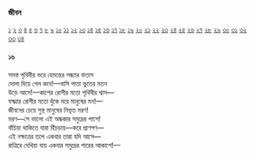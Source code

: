 ### জীবন   
[১](2.10.0.jeebon-1.md) [২](2.10.1.jeebon-2.md) [৩](2.10.2.jeebon-3.md) [৪](2.10.3.jeebon-4.md) [৫](2.10.4.jeebon-5.md) [৬](2.10.5.jeebon-6.md) [৭](2.10.6.jeebon-7.md) [৮](2.10.7.jeebon-8.md) [৯](2.10.8.jeebon-9.md) [১০](2.10.9.jeebon-10.md) [১১](2.10.10.jeebon-11.md) [১২](2.10.11.jeebon-12.md) [১৩](2.10.12.jeebon-13.md) [১৪](2.10.13.jeebon-14.md) [১৫](2.10.14.jeebon-15.md) [১৬](2.10.15.jeebon-16.md) [১৭](2.10.16.jeebon-17.md) [১৮](2.10.17.jeebon-18.md) [১৯](2.10.18.jeebon-19.md) [২০](2.10.19.jeebon-20.md) [২১](2.10.20.jeebon-21.md) [২২](2.10.21.jeebon-22.md) [২৩](2.10.22.jeebon-23.md) [২৪](2.10.23.jeebon-24.md) [২৫](2.10.24.jeebon-25.md) [২৬](2.10.25.jeebon-26.md) [২৭](2.10.26.jeebon-27.md) [২৮](2.10.27.jeebon-28.md) [২৯](2.10.28.jeebon-29.md) [৩০](2.10.29.jeebon-30.md) [৩১](2.10.30.jeebon-31.md) [৩২](2.10.31.jeebon-32.md) [৩৩](2.10.32.jeebon-33.md) [৩৪](2.10.33.jeebon-34.md)
#### ১৬
সমস্ত পৃথিবীর ভরে হেমন্তের সন্ধ্যার বাতাস  
দোলা দিয়ে গেল কবে!—বাসি পাতা ভুতের মতন  
উড়ে আসে!—কাশের রোগীর মতো পৃথিবীর শ্বাস—  
যক্ষ্মার রোগীর মতো ধুঁকে মরে মানুষের মন!—  
জীবনের চেয়ে সুস্থ মানুষের নিভৃত মরণ!  
মরণ—সে ভালো এই অন্ধকার সমুদ্রের পাশে!  
বাঁচিয়া থাকিতে যারা হিঁচড়ায়—করে প্রাণপণ—  
এই নক্ষত্রের তলে একবার তারা যদি আসে—  
রাত্রিরে দেখিয়া যায় একবার সমুদ্রের পারের আকাশে!—  
